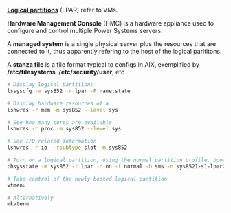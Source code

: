 [**Logical partitions**](https://www.ibm.com/docs/en/power8?topic=partitioning-logical-partition-overview) (LPAR) refer to VMs.

**Hardware Management Console** (HMC) is a hardware appliance used to configure and control multiple Power Systems servers.

A **managed system** is a single physical server plus the resources that are connected to it, thus apparently refering to the host of the logical parititons.

A **stanza file** is a file format typical to configs in AIX, exemplified by **/etc/filesystems**, **/etc/security/user**, etc

```sh
# Display logical partitions
lssyscfg -m sys852 -r lpar -F name:state

# Display hardware resources of a 
lshwres -r mem -m sys852 --level sys

# See how many cores are available
lshwres -r proc -m sys852 --level sys

# See I/O related information
lshwres -r io --rsubtype slot -m sys852

# Turn on a logical partition, using the normal partition profile, booting into SMS menu
chsysstate -m sys852 -r lpar -o on -f normal -b sms -n sys8521-s1-lpar2

# Take control of the newly booted logical partition
vtmenu

# Alternatively 
mkvterm
```

